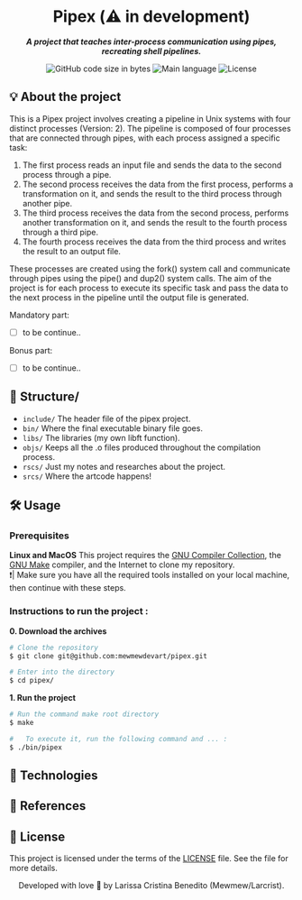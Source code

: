 <h1 align="center">
 Pipex  (⚠️ in development)
</h1>


<p align="center">
	<b><i>A project that teaches inter-process communication using pipes, recreating shell pipelines.  </i></b><br>
</p>


<p align="center">
	<img alt="GitHub code size in bytes" src="https://img.shields.io/github/languages/code-size/mewmewdevart/pipex?color=6272a4" />
	<img alt="Main language" src="https://img.shields.io/github/languages/top/mewmewdevart/pipex?color=6272a4"/>
	<img alt="License" src="https://img.shields.io/github/license/mewmewdevart/pipex?color=6272a4"/>
</p>

## 💡 About the project
This is a  Pipex project involves creating a pipeline in Unix systems with four distinct processes (Version: 2). The pipeline is composed of four processes that are connected through pipes, with each process assigned a specific task:

1. The first process reads an input file and sends the data to the second process through a pipe.
2. The second process receives the data from the first process, performs a transformation on it, and sends the result to the third process through another pipe.
3. The third process receives the data from the second process, performs another transformation on it, and sends the result to the fourth process through a third pipe.
4. The fourth process receives the data from the third process and writes the result to an output file.

These processes are created using the fork() system call and communicate through pipes using the pipe() and dup2() system calls. The aim of the project is for each process to execute its specific task and pass the data to the next process in the pipeline until the output file is generated. <br>

Mandatory part: <br>
- [ ] to be continue..

Bonus part: <br>
- [ ] to be continue..

## 📁 Structure/
* ```include/```  The header file of the pipex project.
* ```bin/```  Where the final executable binary file goes.
* ```libs/```  The libraries (my own libft function).
* ```objs/``` Keeps all the .o files produced throughout the compilation process.
* ```rscs/``` Just my notes and researches about the project.
* ```srcs/```  Where the artcode happens!<br>


## 🛠️ Usage

### Prerequisites

**Linux and MacOS**
This project requires the [GNU Compiler Collection](https://gcc.gnu.org/), the [GNU Make](https://www.gnu.org/software/make/) compiler, and the Internet to clone my repository. <br>
❗️| Make sure you have all the required tools installed on your local machine, then continue with these steps.<br>

### Instructions to run the project :
**0. Download the archives**

```bash
# Clone the repository
$ git clone git@github.com:mewmewdevart/pipex.git

# Enter into the directory
$ cd pipex/
```

**1. Run the project**
```bash
# Run the command make root directory
$ make

#	To execute it, run the following command and ... :
$ ./bin/pipex
```



## 🦾 Technologies

## 🔗 References

## 📜  License
This project is licensed under the terms of the [LICENSE](https://github.com/mewmewdevart/pipex/blob/main/LICENSE) file. See the file for more details. <br>

<p align="center"> Developed with love 💜 by Larissa Cristina Benedito (Mewmew/Larcrist). </p>

